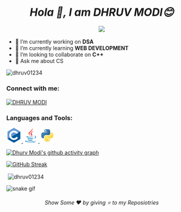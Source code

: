 
<h1 align='center'> <i>Hola 👋, I am DHRUV MODI😊</i></h2> 

<!-- Typing SVG by dhruv01234 - https://github.com/dhruv01234/readme-typing-svg -->
<p align="center">
  <a href="https://github.com/dhruv01234/readme-typing-svg"><img src="https://readme-typing-svg.herokuapp.com/?lines=Young-Hustler%20from%20INDIA!;Inexorable;Always%20learning%20new%20things.&font=Fira%20Code&center=true&width=440&height=45&color=61CC8C&vCenter=true&size=22"></a>
</p>

- 🔭 I’m currently working on **DSA**
- 🌱 I’m currently learning **WEB DEVELOPMENT**
- 👯 I’m looking to collaborate on **C++**
- 💬 Ask me about CS


<p align="left"> <img src="https://komarev.com/ghpvc/?username=dhruv01234&label=Profile%20views&color=0e75b6&style=flat" alt="dhruv01234" /> </p>


<h3 align="left">Connect with me:</h3>
<p align="left">
<a href="https://www.linkedin.com/in/dhruv-modi-68503a214" target="blank"><img align="center" src="https://raw.githubusercontent.com/rahuldkjain/github-profile-readme-generator/master/src/images/icons/Social/linked-in-alt.svg" alt="DHRUV MODI" height="30" width="40" /></a>
</p>

<h3 align="left">Languages and Tools:</h3>
<p align="left"> <a href="https://www.cprogramming.com/" target="_blank" rel="noreferrer"> <img src="https://raw.githubusercontent.com/devicons/devicon/master/icons/c/c-original.svg" alt="c" width="40" height="40"/> </a> <a href="https://www.java.com" target="_blank" rel="noreferrer"> <img src="https://raw.githubusercontent.com/devicons/devicon/master/icons/java/java-original.svg" alt="java" width="40" height="40"/> </a> <a href="https://www.python.org" target="_blank" rel="noreferrer"> <img src="https://raw.githubusercontent.com/devicons/devicon/master/icons/python/python-original.svg" alt="python" width="40" height="40"/> </a> </p>


[![Dhurv Modi's github activity graph](https://activity-graph.herokuapp.com/graph?username=dhruv01234&theme=chartreuse-dark)](https://github.com/dhruv01234/github-readme-activity-graph)



[![GitHub Streak](http://github-readme-streak-stats.herokuapp.com?user=dhruv01234&theme=blue-green&hide_border=true&date_format=M%20j%5B%2C%20Y%5D)](https://git.io/streak-stats)


<p>&nbsp;<img align="center" src="https://github-readme-stats.vercel.app/api?username=kaushal32&theme=blue-green&show_icons=true&locale=en" alt="dhruv01234" /></p>


![snake gif](https://github.com/dhruv01234/dhruv01234/blob/output/github-contribution-grid-snake.gif)

<h6 align= "center">Show Some ❤ by giving ⭐ to my Reposiotries</h6>

